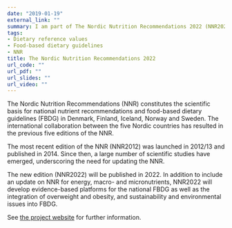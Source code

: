```yaml
---
date: "2019-01-19" 
external_link: ""
summary: I am part of The Nordic Nutrition Recommendations 2022 (NNR2022) Committee, working on the update of NNR2012. 
tags:
- Dietary reference values
- Food-based dietary guidelines
- NNR
title: The Nordic Nutrition Recommendations 2022
url_code: ""
url_pdf: ""
url_slides: ""
url_video: ""
---
```


The Nordic Nutrition Recommendations (NNR) constitutes the scientific basis for national nutrient recommendations and food-based dietary guidelines (FBDG) in Denmark, Finland, Iceland, Norway and Sweden. The international collaboration between the five Nordic countries has resulted in the previous five editions of the NNR.

The most recent edition of the NNR (NNR2012) was launched in 2012/13 and published in 2014. Since then, a large number of scientific studies have emerged, underscoring the need for updating the NNR.

The new edition (NNR2022) will be published in 2022. In addition to include an update on NNR for energy, macro- and micronutrients, NNR2022 will develop evidence-based platforms for the national FBDG as well as the integration of overweight and obesity, and sustainability and environmental issues into FBDG.

See [the project website](https://www.helsedirektoratet.no/english/nordic-nutrition-recommendations-2022) for further information. 